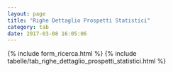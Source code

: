 ```yaml
---
layout: page
title: "Righe Dettaglio Prospetti Statistici"
category: tab
date: 2017-03-08 16:05:06
---
```


{% include form_ricerca.html %}
{% include tabelle/tab_righe_dettaglio_prospetti_statistici.html %}

